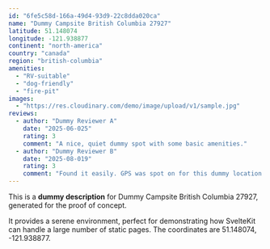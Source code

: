 ```yaml
---
id: "6fe5c58d-166a-49d4-93d9-22c8dda020ca"
name: "Dummy Campsite British Columbia 27927"
latitude: 51.148074
longitude: -121.938877
continent: "north-america"
country: "canada"
region: "british-columbia"
amenities:
  - "RV-suitable"
  - "dog-friendly"
  - "fire-pit"
images:
  - "https://res.cloudinary.com/demo/image/upload/v1/sample.jpg"
reviews:
  - author: "Dummy Reviewer A"
    date: "2025-06-025"
    rating: 3
    comment: "A nice, quiet dummy spot with some basic amenities."
  - author: "Dummy Reviewer B"
    date: "2025-08-019"
    rating: 3
    comment: "Found it easily. GPS was spot on for this dummy location."
---
```


This is a **dummy description** for Dummy Campsite British Columbia 27927, generated for the proof of concept.

It provides a serene environment, perfect for demonstrating how SvelteKit can handle a large number of static pages. The coordinates are 51.148074, -121.938877.
